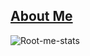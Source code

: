 ## <u>About Me</u>

![Root-me-stats](https://root-me-diff.vercel.app/rm-gh?nickname=Just-858272)



